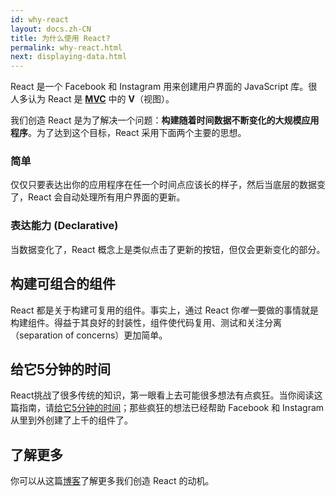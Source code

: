 ```yaml
---
id: why-react
layout: docs.zh-CN
title: 为什么使用 React?
permalink: why-react.html
next: displaying-data.html
---
```


React 是一个 Facebook 和 Instagram 用来创建用户界面的 JavaScript 库。很人多认为 React 是 **[MVC](http://en.wikipedia.org/wiki/Model%E2%80%93view%E2%80%93controller)** 中的 **V**（视图）。

我们创造 React 是为了解决一个问题：**构建随着时间数据不断变化的大规模应用程序**。为了达到这个目标，React 采用下面两个主要的思想。

### 简单

仅仅只要表达出你的应用程序在任一个时间点应该长的样子，然后当底层的数据变了，React 会自动处理所有用户界面的更新。

### 表达能力 (Declarative)

当数据变化了，React 概念上是类似点击了更新的按钮，但仅会更新变化的部分。

## 构建可组合的组件

React 都是关于构建可复用的组件。事实上，通过 React 你*唯一*要做的事情就是构建组件。得益于其良好的封装性，组件使代码复用、测试和关注分离（separation of concerns）更加简单。

## 给它5分钟的时间

React挑战了很多传统的知识，第一眼看上去可能很多想法有点疯狂。当你阅读这篇指南，请[给它5分钟的时间](http://37signals.com/svn/posts/3124-give-it-five-minutes)；那些疯狂的想法已经帮助 Facebook 和 Instagram 从里到外创建了上千的组件了。

## 了解更多

你可以从这篇[博客](http://facebook.github.io/react/blog/2013/06/05/why-react.html)了解更多我们创造 React 的动机。



